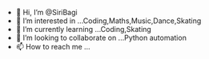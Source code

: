 - 👋 Hi, I’m @SiriBagi
- 👀 I’m interested in ...Coding,Maths,Music,Dance,Skating
- 🌱 I’m currently learning ...Coding,Skating
- 💞️ I’m looking to collaborate on ...Python automation
- 📫 How to reach me ...

<!---
SiriBagi/SiriBagi is a ✨ special ✨ repository because its `README.md` (this file) appears on your GitHub profile.
You can click the Preview link to take a look at your changes.
--->
